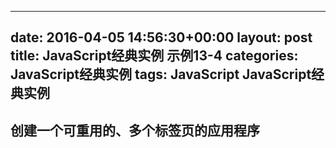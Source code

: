 
---
date: 2016-04-05 14:56:30+00:00
layout: post
title: JavaScript经典实例 示例13-4
categories: JavaScript经典实例
tags:  JavaScript  JavaScript经典实例
---

创建一个可重用的、多个标签页的应用程序
----------------

<html>
    <head>
        <title>Tabbed Pages</title>
        <meta charset="utf-8" />
        <style type="text/css">
            .tabcontainer
            {
                padding: 5px;
                width: 500px;
                margin: 20px;
            }
            
            .tabnavigation ul
            {
                padding: 0;
                margin: 0;
                display: none;
            }
            
            .tabnavigation ul li
            {
                padding: 3px;
                display: inline;
                border: 1px solid #000;
                background-color: #fff;
            }
            
            .tabnavigation ul li:hover
            {
                cursor: pointer;
            }
            
            .tabpages
            {
                position: relative;
                z-index: 2;
                border: 1px solid #000;
                background-color: #fff;
            }
            
            .tabpage
            {
                margin: 0 10px;
            }
            
        </style>
        <script type="text/javascript">
        
            // 为每个容器显示导航
            // 来设置显示
            // 隐藏所有标签，但第一个变迁例外，突出显示第一个标签
            window.onload = function() {
            
                // 针对每个容器
                var containers = document.querySelectorAll('.tabcontainer');
                
                for (var j = 0; j < containers.length; j++) {
                    
                    // 显示并隐藏元素
                    var nav = containers[j].querySelector('.tabnavigation ul'),
                    
                    // 设置当前标签
                        navitem = containers[j].querySelector('.tabnavigation ul li'),
                        ident = navitem.id.split('_')[1],
                        pages = containers[j].querySelectorAll('.tabpage'),
                        tabs = containers[j].querySelectorAll('.tabnavigation ul li');
                    
                    nav.style.display = 'block';
                    navitem.parentNode.setAttribute('data-current', ident);
                    navitem.setAttribute('style', 'background-color: #f00');
                    for (var i = 0; i < pages.length; i++) {
                        pages[i].style.display = 'none';
                    }
                    
                    for (var i = 0; i < tabs.length; i++) {
                        tabs[i].onclick = displayPage;
                    }
                    
                }
                
            }
            
            // 点击标签
            function displayPage() {
                var current = this.parentNode.getAttribute('data-current'),
                    ident = this.id.split('_')[1];
                
                document.getElementById('tabnav_' + current).setAttribute('style', 'background-color: #fff');
                document.getElementById('tabpage_' + current).style.display = 'none';
                this.setAttribute('style', 'background-color: #f00');
                document.getElementById('tabpage_' + ident).style.display = 'block';
                this.parentNode.setAttribute('data-current', ident);
            }
            
        </script>
    </head>
    <body>
        <div class="tabcontainer">
            <div class="tabnavigation">
                <ul>
                    <li id="tabnav_1">Page One</li>
                    <li id="tabnav_2">Page Two</li>
                    <li id="tabnav_3">Page Three</li>
                </ul>
            </div>
            <div class="tabpages">
                <div class="tabpage" id="tabpage_1">
                    <p>page 1</p>
                </div>
                <div class="tabpage" id="tabpage_2">
                    <p>page 2</p>
                </div>
                <div class="tabpage" id="tabpage_3">
                    <p>page 3</p>
                </div>
            </div>
        </div>
        <div class="tabcontainer">
            <div class="tabnavigation">
                <ul>
                    <li id="tabnav_4">Page Two One</li>
                    <li id="tabnav_5">Page Two Two</li>
                </ul>
            </div>
            <div class="tabpages">
                <div class="tabpage" id="tabpage_4">
                    <p>page 4</p>
                </div>
                <div class="tabpage" id="tabpage_5">
                    <p>page 5</p>
                </div>
                <div class="tabpage" id="tabpage_6">
                    <p>page 6</p>
                </div>
            </div>
        </div>
    </body>
</html>

源码如下：

``` javascript
<!DOCTYPE html>
<html>
    <head>
        <title>Tabbed Pages</title>
        <meta charset="utf-8" />
        <style type="text/css">
            .tabcontainer
            {
                padding: 5px;
                width: 500px;
                margin: 20px;
            }
            
            .tabnavigation ul
            {
                padding: 0;
                margin: 0;
                display: none;
            }
            
            .tabnavigation ul li
            {
                padding: 3px;
                display: inline;
                border: 1px solid #000;
                background-color: #fff;
            }
            
            .tabnavigation ul li:hover
            {
                cursor: pointer;
            }
            
            .tabpages
            {
                position: relative;
                z-index: 2;
                border: 1px solid #000;
                background-color: #fff;
            }
            
            .tabpage
            {
                margin: 0 10px;
            }
            
        </style>
        <script type="text/javascript">
        
            // 为每个容器显示导航
            // 来设置显示
            // 隐藏所有标签，但第一个变迁例外，突出显示第一个标签
            window.onload = function() {
            
                // 针对每个容器
                var containers = document.querySelectorAll('.tabcontainer');
                
                for (var j = 0; j < containers.length; j++) {
                    
                    // 显示并隐藏元素
                    var nav = containers[j].querySelector('.tabnavigation ul'),
                    
                    // 设置当前标签
                        navitem = containers[j].querySelector('.tabnavigation ul li'),
                        ident = navitem.id.split('_')[1],
                        pages = containers[j].querySelectorAll('.tabpage'),
                        tabs = containers[j].querySelectorAll('.tabnavigation ul li');
                    
                    nav.style.display = 'block';
                    navitem.parentNode.setAttribute('data-current', ident);
                    navitem.setAttribute('style', 'background-color: #f00');
                    for (var i = 0; i < pages.length; i++) {
                        pages[i].style.display = 'none';
                    }
                    
                    for (var i = 0; i < tabs.length; i++) {
                        tabs[i].onclick = displayPage;
                    }
                    
                }
                
            }
            
            // 点击标签
            function displayPage() {
                var current = this.parentNode.getAttribute('data-current'),
                    ident = this.id.split('_')[1];
                
                document.getElementById('tabnav_' + current).setAttribute('style', 'background-color: #fff');
                document.getElementById('tabpage_' + current).style.display = 'none';
                this.setAttribute('style', 'background-color: #f00');
                document.getElementById('tabpage_' + ident).style.display = 'block';
                this.parentNode.setAttribute('data-current', ident);
            }
            
        </script>
    </head>
    <body>
        <div class="tabcontainer">
            <div class="tabnavigation">
                <ul>
                    <li id="tabnav_1">Page One</li>
                    <li id="tabnav_2">Page Two</li>
                    <li id="tabnav_3">Page Three</li>
                </ul>
            </div>
            <div class="tabpages">
                <div class="tabpage" id="tabpage_1">
                    <p>page 1</p>
                </div>
                <div class="tabpage" id="tabpage_2">
                    <p>page 2</p>
                </div>
                <div class="tabpage" id="tabpage_3">
                    <p>page 3</p>
                </div>
            </div>
        </div>
        <div class="tabcontainer">
            <div class="tabnavigation">
                <ul>
                    <li id="tabnav_4">Page Two One</li>
                    <li id="tabnav_5">Page Two Two</li>
                </ul>
            </div>
            <div class="tabpages">
                <div class="tabpage" id="tabpage_4">
                    <p>page 4</p>
                </div>
                <div class="tabpage" id="tabpage_5">
                    <p>page 5</p>
                </div>
                <div class="tabpage" id="tabpage_6">
                    <p>page 6</p>
                </div>
            </div>
        </div>
    </body>
</html>
``` 
